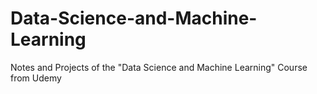 # Data-Science-and-Machine-Learning
Notes and Projects of the "Data Science and Machine Learning" Course from Udemy
